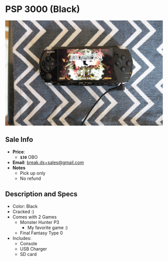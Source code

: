 # PSP 3000 (Black)

![PSP](https://github.com/breakds/moving-sales/blob/master/photo/resized/psp_black3.png)

## Sale Info

* **Price**: 
  * **`$30`** OBO
* **Email**: break.ds+sales@gmail.com
* **Notes** 
  * Pick up only
  * No refund

## Description and Specs

* Color: Black
* Cracked :)
* Comes with 2 Games
  * Monster Hunter P3
    * My favorite game :)
  * Final Fantasy Type 0
* Includes:
  * Console
  * USB Charger
  * SD card
